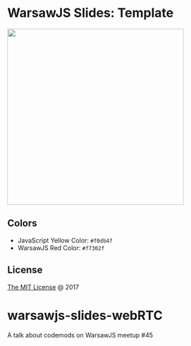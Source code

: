 # WarsawJS Slides: Template

<img src="./vendors/shower-warsawjs/images/logo.svg" width="400" />

## Colors

* JavaScript Yellow Color: `#f0db4f`
* WarsawJS Red Color: `#f7302f`

## License

[The MIT License](http://en.wikipedia.org/wiki/MIT_License) @ 2017


# warsawjs-slides-webRTC
A talk about codemods on WarsawJS meetup #45